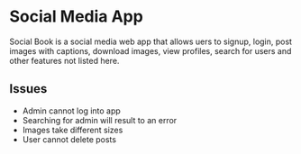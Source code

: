 # Social Media App

Social Book is a social media web app that allows uers to signup, login, post images with captions, download images, view profiles, search for users and other features not listed here.

## Issues

- Admin cannot log into app
- Searching for admin will result to an error
- Images take different sizes
- User cannot delete posts

